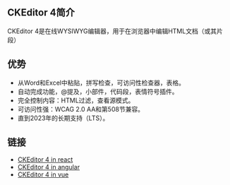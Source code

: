 ## CKEditor 4简介
CKEditor 4是在线WYSIWYG编辑器，用于在浏览器中编辑HTML文档（或其片段）
## 优势
- 从Word和Excel中粘贴，拼写检查，可访问性检查器，表格。
- 自动完成功能，@提及，小部件，代码段，表情符号插件。
- 完全控制内容：HTML过滤，查看源模式。
- 可访问性强：WCAG 2.0 AA和第508节兼容。
- 直到2023年的长期支持（LTS）。
## 链接
  - [CKEditor 4 in react](https://ckeditor.com/docs/ckeditor4/latest/guide/dev_react.html)
  - [CKEditor 4 in angular](https://ckeditor.com/docs/ckeditor4/latest/guide/dev_angular.html)
  - [CKEditor 4 in vue](https://ckeditor.com/docs/ckeditor4/latest/guide/dev_vue.html)